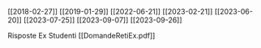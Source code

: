 [[2018-02-27]]
[[2019-01-29]]
[[2022-06-21]]
[[2023-02-21]]
[[2023-06-20]]
[[2023-07-25]]
[[2023-09-07]]
[[2023-09-26]]

Risposte Ex Studenti [[DomandeRetiEx.pdf]]